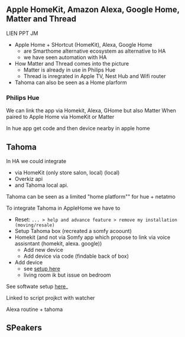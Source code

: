 ## Apple HomeKit, Amazon Alexa, Google Home, Matter and Thread 

LIEN PPT JM

- Apple Home + SHortcut (HomeKit), Alexa, Google Home
  - are Smarthome alternative  ecosystem as alternative to HA
  - we have seen automation with HA
- How Matter and Thread comes into the picture
  - Matter is already in use in Philips Hue
  - Thread is inregrated in Apple TV, Nest Hub and Wifi router
- Tahoma can also be seen as a Home plarform

### Philips Hue

We can link the app via Homekit, Alexa, GHome but also Matter
When paired to Apple Home via HomeKit or Matter

In hue app get code and then device nearby in apple home


## Tahoma

In HA we could integrate 
- via HomeKit (only store salon, local) (local)
- Overkiz api
- and Tahoma local api.

Tahoma can be seen as a limited "home platform"" for hue + netatmo

To integrate Tahoma in AppleHome we have to
- Reset: `... > help and advance feature > remove my installation (moving/resale)`
- Setup Tahoma box (recreated a somfy acoount)
- Homekit (and not via Somfy app which propose to link via voice assisntant (homekit, alexa. google))
  - Add new device
  - Add device via code (findable back of box)
- Add device
  - see [setup here](../Tahoma/hardware-remotes/README.md)
  - living room ik but issue on bedroom

See softwate setup [here](../Tahoma/tahoma-integration.md#software-setup)_

Linked to script projkct with watcher

Alexa routine + tahoma

## SPeakers

